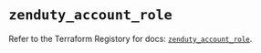 # `zenduty_account_role`

Refer to the Terraform Registory for docs: [`zenduty_account_role`](https://www.terraform.io/docs/providers/zenduty/r/account_role).
